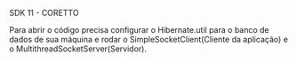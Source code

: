 SDK 11 - CORETTO

Para abrir o código precisa configurar o Hibernate.util para o banco de dados de sua máquina e rodar o SimpleSocketClient(Cliente da aplicação) e o MultithreadSocketServer(Servidor).

